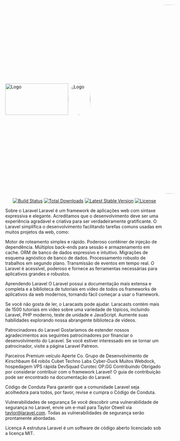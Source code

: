 <div style="display: flex; align-items: center;">
  <img src="https://github.com/abraao69/ApiRestful-teste/blob/main/logo.png" alt="Logo" width="200" height="100">
  <img src="https://github.com/abraao69/abraao69-portfolio-abraao/blob/master/testinho/portfolio/1679067787215.jpeg" alt="Logo" width="70" height="100" style="border-radius: 100%;">
<br><br>
      <img src="https://www.devmedia.com.br/arquivos/cursos/curso_laravel-authentication-usando-o-seu-banco-na-autenticacao_2186.png" alt="Logo" width="1000" height="600" style="border-radius: 600%;">


<p align="center"><a href="https://laravel.com" target="_blank"><img src="https://raw.githubusercontent.com/laravel/art/master/logo-lockup/5%20SVG/2%20CMYK/1%20Full%20Color/laravel-logolockup-cmyk-red.svg" width="400"></a></p>
</div>


<p align="center">
<a href="https://travis-ci.org/laravel/framework"><img src="https://travis-ci.org/laravel/framework.svg" alt="Build Status"></a>
<a href="https://packagist.org/packages/laravel/framework"><img src="https://img.shields.io/packagist/dt/laravel/framework" alt="Total Downloads"></a>
<a href="https://packagist.org/packages/laravel/framework"><img src="https://img.shields.io/packagist/v/laravel/framework" alt="Latest Stable Version"></a>
<a href="https://packagist.org/packages/laravel/framework"><img src="https://img.shields.io/packagist/l/laravel/framework" alt="License"></a>
</p>

Sobre o Laravel
Laravel é um framework de aplicações web com sintaxe expressiva e elegante. Acreditamos que o desenvolvimento deve ser uma experiência agradável e criativa para ser verdadeiramente gratificante. O Laravel simplifica o desenvolvimento facilitando tarefas comuns usadas em muitos projetos da web, como:

Motor de roteamento simples e rápido.
Poderoso contêiner de injeção de dependência.
Múltiplos back-ends para sessão e armazenamento em cache.
ORM de banco de dados expressivo e intuitivo.
Migrações de esquema agnóstico de banco de dados.
Processamento robusto de trabalhos em segundo plano.
Transmissão de eventos em tempo real.
O Laravel é acessível, poderoso e fornece as ferramentas necessárias para aplicativos grandes e robustos.

Aprendendo Laravel
O Laravel possui a documentação mais extensa e completa e a biblioteca de tutoriais em vídeo de todos os frameworks de aplicativos da web modernos, tornando fácil começar a usar o framework.

Se você não gosta de ler, o Laracasts pode ajudar. Laracasts contém mais de 1500 tutoriais em vídeo sobre uma variedade de tópicos, incluindo Laravel, PHP moderno, teste de unidade e JavaScript. Aumente suas habilidades explorando nossa abrangente biblioteca de vídeos.

Patrocinadores do Laravel
Gostaríamos de estender nossos agradecimentos aos seguintes patrocinadores por financiar o desenvolvimento do Laravel. Se você estiver interessado em se tornar um patrocinador, visite a página Laravel Patreon.

Parceiros Premium
veículo
Aperte Co.
Grupo de Desenvolvimento de Kirschbaum
64 robôs
Cubet Techno Labs
Cyber-Duck
Muitos
Webdock, hospedagem VPS rápida
DevSquad
Curotec
OP.GG
Contribuindo
Obrigado por considerar contribuir com o framework Laravel! O guia de contribuição pode ser encontrado na documentação do Laravel.

Código de Conduta
Para garantir que a comunidade Laravel seja acolhedora para todos, por favor, revise e cumpra o Código de Conduta.

Vulnerabilidades de segurança
Se você descobrir uma vulnerabilidade de segurança no Laravel, envie um e-mail para Taylor Otwell via taylor@laravel.com. Todas as vulnerabilidades de segurança serão prontamente abordadas.

Licença
A estrutura Laravel é um software de código aberto licenciado sob a licença MIT.
